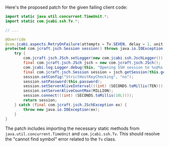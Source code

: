 Here's the proposed patch for the given failing client code:

```java
import static java.util.concurrent.TimeUnit.*;
import static com.jcabi.ssh.Tv.*;

// ...

@Override
@com.jcabi.aspects.RetryOnFailure(attempts = Tv.SEVEN, delay = 1, unit = MINUTES, verbose = false, types = java.io.IOException.class)
protected com.jcraft.jsch.Session session() throws java.io.IOException {
    try {
        com.jcraft.jsch.JSch.setLogger(new com.jcabi.ssh.JschLogger());
        final com.jcraft.jsch.JSch jsch = new com.jcraft.jsch.JSch();
        com.jcabi.log.Logger.debug(this, "Opening SSH session to %s@%s:%s (auth with password)...", this.getLogin(), this.getAddr(), this.getPort());
        final com.jcraft.jsch.Session session = jsch.getSession(this.getLogin(), this.getAddr(), this.getPort());
        session.setConfig("StrictHostKeyChecking", "no");
        session.setPassword(this.password);
        session.setServerAliveInterval(((int) (SECONDS.toMillis(TEN))));
        session.setServerAliveCountMax(MILLION);
        session.connect(((int) (SECONDS.toMillis(10L))));
        return session;
    } catch (final com.jcraft.jsch.JSchException ex) {
        throw new java.io.IOException(ex);
    }
}
```

The patch includes importing the necessary static methods from `java.util.concurrent.TimeUnit` and `com.jcabi.ssh.Tv`. This should resolve the "cannot find symbol" error related to the `Tv` class.